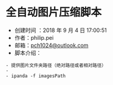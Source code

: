 # 全自动图片压缩脚本

- 创建时间 ：2018 年 9 月 4 日 17:00:51
- 作者：philip.pei
- 邮箱：pch1024@outlook.com
- 脚本介绍：

```
- 提供图片文件夹路径（绝对路径或者相对路径）
-
- ipanda -f imagesPath
```

